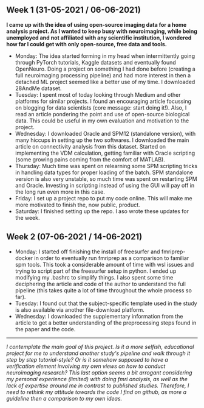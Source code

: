 ## Week 1 (31-05-2021 / 06-06-2021)

**I came up with the idea of using open-source imaging data for a home analysis project. As I wanted to keep busy with neuroimaging, while being unemployed and not affiliated with any scientific institution, I wondered how far I could get with only open-source, free data and tools.**

- Monday: The idea started forming in my head when intermittently going through PyTorch tutorials, Kaggle datasets and eventually found OpenNeuro. Doing a project on something I had done before (creating a full neuroimaging processing pipeline) and had more interest in then a detached ML project seemed like a better use of my time. I downloaded 28AndMe dataset.
- Tuesday: I spent most of today looking through Medium and other platforms for similar projects. I found an encouraging article focussing on blogging for data scientists (core message: start doing it!). Also, I read an article pondering the point and use of open-source biological data. This could be useful in my own evaluation and motivation to the project.
- Wednesday: I downloaded Oracle and SPM12 (standalone version), with many hiccups in setting up the two softwares. I downloaded the main article on connectivity analysis from this dataset. Started on implementing the VDM calculation, getting familiar with Oracle scripting (some growing pains coming from the comfort of MATLAB).
- Thursday: Much time was spent on relearning some SPM scripting tricks in handling data types for proper loading of the batch. SPM standalone version is also very unstable, so much time was spent on restarting SPM and Oracle. Investing in scripting instead of using the GUI will pay off in the long run even more in this case.
- Friday: I set up a project repo to put my code online. This will make me more motivated to finish the, now public, product.
- Saturday: I finished setting up the repo. I aso wrote these updates for the week.


## Week 2 (07-06-2021 / 14-06-2021)

- Monday: I started off finishing the install of freesurfer and fmriprep-docker in order to eventually run fmriprep as a comparison to familiar spm tools. This took a considerable amount of time with wsl issues and trying to script part of the freesurfer setup in python. I ended up modifying my .bashrc to simplify things. I also spent some time deciphering the article and code of the author to understand the full pipeline (this takes quite a lot of time throughout the whole process so far).
- Tuesday: I found out that the subject-specific template used in the study is also available via another file-download platform.
- Wednesday: I downloaded the supplementary information from the article to get a better understanding of the preprocessing steps found in the paper and the code.
------------------------------------
_I contemplate the main goal of this project. Is it a more selfish, educational project for me to understand another study's pipeline and walk through it step by step tutorial-style? Or is it somehow supposed to have a verification element involving my own views on how to conduct neuroimaging research? This last option seems a bit arrogant considering my personal experience (limited) with doing fmri analysis, as well as the lack of expertise around me in contrast to published studies. Therefore, I need to rethink my attitude towards the code I find on github, as more a guideline then a comparison to my own ideas._
